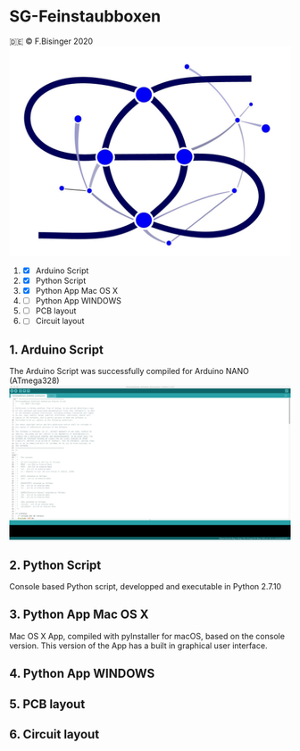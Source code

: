 # SG-Feinstaubboxen
:de: © F.Bisinger 2020
![Logo](/img/Logo_SG_Digitalisierung.jpg)
1. - [x] Arduino Script
2. - [x] Python Script
3. - [x] Python App Mac OS X
4. - [ ] Python App WINDOWS
5. - [ ] PCB layout
6. - [ ] Circuit layout
## 1. Arduino Script
The Arduino Script was successfully compiled for Arduino NANO (ATmega328)
![Arduino](/img/figure_5.png)
## 2. Python Script
Console based Python script, developped and executable in Python 2.7.10
## 3. Python App Mac OS X
Mac OS X App, compiled with pyInstaller for macOS, based on the console version.
This version of the App has a built in graphical user interface.
## 4. Python App WINDOWS
## 5. PCB layout
## 6. Circuit layout
